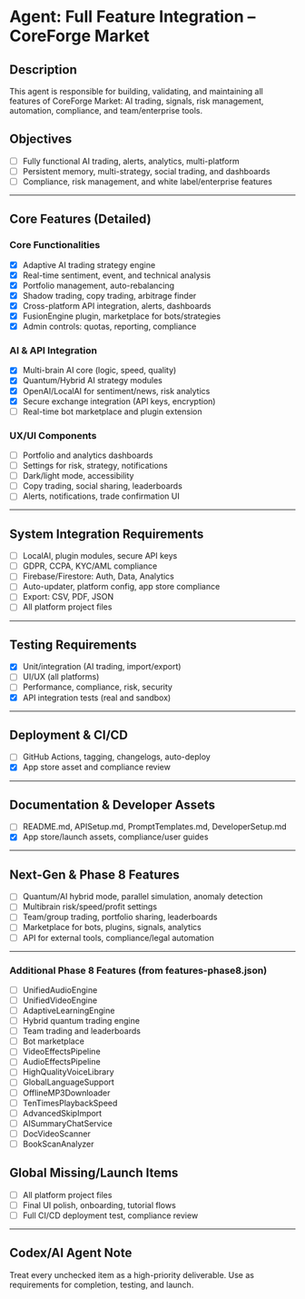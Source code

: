 # Agent: Full Feature Integration – CoreForge Market

## Description
This agent is responsible for building, validating, and maintaining all features of CoreForge Market: AI trading, signals, risk management, automation, compliance, and team/enterprise tools.

## Objectives
- [ ] Fully functional AI trading, alerts, analytics, multi-platform
- [ ] Persistent memory, multi-strategy, social trading, and dashboards
- [ ] Compliance, risk management, and white label/enterprise features

---

## Core Features (Detailed)

### Core Functionalities
- [x] Adaptive AI trading strategy engine
- [x] Real-time sentiment, event, and technical analysis
- [x] Portfolio management, auto-rebalancing
- [x] Shadow trading, copy trading, arbitrage finder
- [x] Cross-platform API integration, alerts, dashboards
- [x] FusionEngine plugin, marketplace for bots/strategies
- [x] Admin controls: quotas, reporting, compliance

### AI & API Integration
- [x] Multi-brain AI core (logic, speed, quality)
- [x] Quantum/Hybrid AI strategy modules
- [x] OpenAI/LocalAI for sentiment/news, risk analytics
- [x] Secure exchange integration (API keys, encryption)
- [ ] Real-time bot marketplace and plugin extension

### UX/UI Components
- [ ] Portfolio and analytics dashboards
- [ ] Settings for risk, strategy, notifications
- [ ] Dark/light mode, accessibility
- [ ] Copy trading, social sharing, leaderboards
- [ ] Alerts, notifications, trade confirmation UI

---

## System Integration Requirements
- [ ] LocalAI, plugin modules, secure API keys
- [ ] GDPR, CCPA, KYC/AML compliance
- [ ] Firebase/Firestore: Auth, Data, Analytics
- [ ] Auto-updater, platform config, app store compliance
- [ ] Export: CSV, PDF, JSON
- [ ] All platform project files

---

## Testing Requirements
- [x] Unit/integration (AI trading, import/export)
- [ ] UI/UX (all platforms)
- [ ] Performance, compliance, risk, security
- [x] API integration tests (real and sandbox)

---

## Deployment & CI/CD
- [ ] GitHub Actions, tagging, changelogs, auto-deploy
 - [x] App store asset and compliance review

---

## Documentation & Developer Assets
- [ ] README.md, APISetup.md, PromptTemplates.md, DeveloperSetup.md
 - [x] App store/launch assets, compliance/user guides

---

## Next-Gen & Phase 8 Features
- [ ] Quantum/AI hybrid mode, parallel simulation, anomaly detection
- [ ] Multibrain risk/speed/profit settings
- [ ] Team/group trading, portfolio sharing, leaderboards
- [ ] Marketplace for bots, plugins, signals, analytics
- [ ] API for external tools, compliance/legal automation

---


### Additional Phase 8 Features (from features-phase8.json)
- [ ] UnifiedAudioEngine
- [ ] UnifiedVideoEngine
- [ ] AdaptiveLearningEngine
- [ ] Hybrid quantum trading engine
- [ ] Team trading and leaderboards
- [ ] Bot marketplace
- [ ] VideoEffectsPipeline
- [ ] AudioEffectsPipeline
- [ ] HighQualityVoiceLibrary
- [ ] GlobalLanguageSupport
- [ ] OfflineMP3Downloader
- [ ] TenTimesPlaybackSpeed
- [ ] AdvancedSkipImport
- [ ] AISummaryChatService
- [ ] DocVideoScanner
- [ ] BookScanAnalyzer
## Global Missing/Launch Items
- [ ] All platform project files
- [ ] Final UI polish, onboarding, tutorial flows
- [ ] Full CI/CD deployment test, compliance review

---

## Codex/AI Agent Note
Treat every unchecked item as a high-priority deliverable. Use as requirements for completion, testing, and launch.
